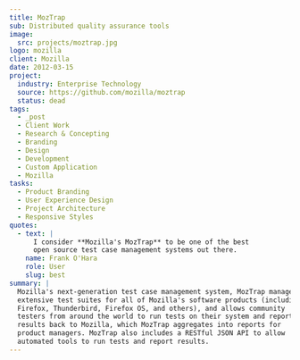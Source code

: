 ```yaml
---
title: MozTrap
sub: Distributed quality assurance tools
image:
  src: projects/moztrap.jpg
logo: mozilla
client: Mozilla
date: 2012-03-15
project:
  industry: Enterprise Technology
  source: https://github.com/mozilla/moztrap
  status: dead
tags:
  - _post
  - Client Work
  - Research & Concepting
  - Branding
  - Design
  - Development
  - Custom Application
  - Mozilla
tasks:
  - Product Branding
  - User Experience Design
  - Project Architecture
  - Responsive Styles
quotes:
  - text: |
      I consider **Mozilla's MozTrap** to be one of the best
      open source test case management systems out there.
    name: Frank O'Hara
    role: User
    slug: best
summary: |
  Mozilla's next-generation test case management system, MozTrap manages
  extensive test suites for all of Mozilla's software products (including
  Firefox, Thunderbird, Firefox OS, and others), and allows community
  testers from around the world to run tests on their system and report
  results back to Mozilla, which MozTrap aggregates into reports for
  product managers. MozTrap also includes a RESTful JSON API to allow
  automated tools to run tests and report results.
---
```



